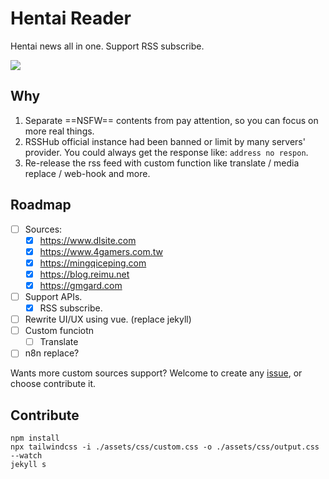 # Hentai Reader

Hentai news all in one. Support RSS subscribe.


![](https://raw.githack.com/bGZo/assets/dev/2025/202502150013399.png)


## Why

1. Separate ==NSFW== contents from pay attention, so you can focus on more real things.
2. RSSHub official instance had been banned or limit by many servers' provider. You could always get the response like: `address no respon`.
3. Re-release the rss feed with custom function like translate / media replace / web-hook and more.

## Roadmap

- [ ] Sources:
  - [x] https://www.dlsite.com
  - [x] https://www.4gamers.com.tw
  - [x] https://mingqiceping.com
  - [x] https://blog.reimu.net
  - [x] https://gmgard.com
- [ ] Support APIs.
  - [x] RSS subscribe.
- [ ] Rewrite UI/UX using vue. (replace jekyll)
- [ ] Custom funciotn
  - [ ] Translate 
- [ ] n8n replace?

Wants more custom sources support? Welcome to create any [issue](https://github.com/bGZo/hentai/issues/new), or choose contribute it.

<!--## APIs

Request Address: `http://rss.bgzo.cc`

| Name | Route | Description | Method | Note |
|-------|------|------|------|------|
| Feed  | `/feeds/${tag_name_with_hyphen_and_lower}` | RSS feed, return xml | `GET` | `${tag_name_with_slash_and_lower}` is the url string handle by `lower()` and hyphen(`-`). <br/>For example, we have a `DLsite Game Ranking.xml` file in server, then the correct full url address will be `http://rss.bgzo.cc/feeds/alsite-game-ranking.xml`; |
| Contents | `/archives/${year}/${month}/${day}.json` | Contents, return JSON response | `GET` | **NOTE**: The timezone of response is GMT, format it whatever you want |
-->


## Contribute

```shell
npm install
npx tailwindcss -i ./assets/css/custom.css -o ./assets/css/output.css --watch
jekyll s
```
